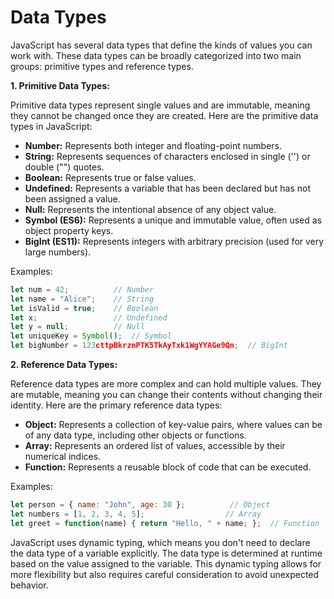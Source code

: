 # Data Types

JavaScript has several data types that define the kinds of values you can work with. These data types can be broadly categorized into two main groups: primitive types and reference types.

**1. Primitive Data Types:**

Primitive data types represent single values and are immutable, meaning they cannot be changed once they are created. Here are the primitive data types in JavaScript:

- **Number:** Represents both integer and floating-point numbers.
- **String:** Represents sequences of characters enclosed in single ('') or double ("") quotes.
- **Boolean:** Represents true or false values.
- **Undefined:** Represents a variable that has been declared but has not been assigned a value.
- **Null:** Represents the intentional absence of any object value.
- **Symbol (ES6):** Represents a unique and immutable value, often used as object property keys.
- **BigInt (ES11):** Represents integers with arbitrary precision (used for very large numbers).

Examples:
```javascript
let num = 42;          // Number
let name = "Alice";    // String
let isValid = true;    // Boolean
let x;                 // Undefined
let y = null;          // Null
let uniqueKey = Symbol();  // Symbol
let bigNumber = 123cttpBkrznPTK5TkAyTxk1WgYYAGe9Qn;  // BigInt
```

**2. Reference Data Types:**

Reference data types are more complex and can hold multiple values. They are mutable, meaning you can change their contents without changing their identity. Here are the primary reference data types:

- **Object:** Represents a collection of key-value pairs, where values can be of any data type, including other objects or functions.
- **Array:** Represents an ordered list of values, accessible by their numerical indices.
- **Function:** Represents a reusable block of code that can be executed.

Examples:
```javascript
let person = { name: "John", age: 30 };          // Object
let numbers = [1, 2, 3, 4, 5];                  // Array
let greet = function(name) { return "Hello, " + name; };  // Function
```

JavaScript uses dynamic typing, which means you don't need to declare the data type of a variable explicitly. The data type is determined at runtime based on the value assigned to the variable. This dynamic typing allows for more flexibility but also requires careful consideration to avoid unexpected behavior.

